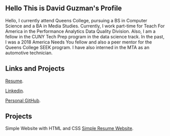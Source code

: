 ## Hello This is David Guzman's Profile

Hello, I currently attend Queens College, pursuing a BS in Computer Science and a BA in Media Studies. Currently, I work part-time for Teach For America in the Performance Analytics Data Quality Division. Also, I am a fellow in the CUNY Tech Prep program in the data science track. In the past, I was a 2018 America Needs You fellow and also a peer mentor for the Queens College SEEK program. I have also interned in the MTA as an automotive technician.

## Links and Projects 

[Resume](https://github.com/DavidGuzman1999/davidguzman.github.io/blob/gh-pages/DavidGuzmanResume.pdf).

[Linkedin](https://www.linkedin.com/in/david-guzman1999/).

[Personal GitHub](https://github.com/DavidGuzman1999).

## Projects
Simple Website with HTML and CSS
[Simple Resume Website](https://davidguzman1999.github.io/resume.html).


